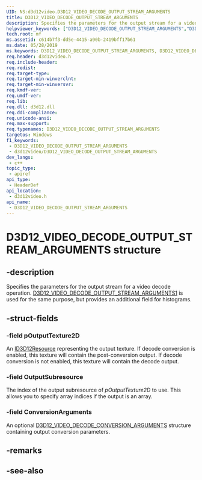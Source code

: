 ```yaml
---
UID: NS:d3d12video.D3D12_VIDEO_DECODE_OUTPUT_STREAM_ARGUMENTS
title: D3D12_VIDEO_DECODE_OUTPUT_STREAM_ARGUMENTS
description: Specifies the parameters for the output stream for a video decode operation.
helpviewer_keywords: ["D3D12_VIDEO_DECODE_OUTPUT_STREAM_ARGUMENTS","D3D12_VIDEO_DECODE_OUTPUT_STREAM_ARGUMENTS",""]
tech.root: mf
ms.assetid: c614b7f3-dd5e-4415-a90b-2419bff17b61
ms.date: 05/28/2019
ms.keywords: D3D12_VIDEO_DECODE_OUTPUT_STREAM_ARGUMENTS, D3D12_VIDEO_DECODE_OUTPUT_STREAM_ARGUMENTS,
req.header: d3d12video.h
req.include-header: 
req.redist: 
req.target-type: 
req.target-min-winverclnt: 
req.target-min-winversvr: 
req.kmdf-ver: 
req.umdf-ver: 
req.lib: 
req.dll: d3d12.dll
req.ddi-compliance: 
req.unicode-ansi: 
req.max-support: 
req.typenames: D3D12_VIDEO_DECODE_OUTPUT_STREAM_ARGUMENTS
targetos: Windows
f1_keywords:
 - D3D12_VIDEO_DECODE_OUTPUT_STREAM_ARGUMENTS
 - d3d12video/D3D12_VIDEO_DECODE_OUTPUT_STREAM_ARGUMENTS
dev_langs:
 - c++
topic_type:
 - apiref
api_type:
 - HeaderDef
api_location:
 - d3d12video.h
api_name:
 - D3D12_VIDEO_DECODE_OUTPUT_STREAM_ARGUMENTS
---
```


# D3D12_VIDEO_DECODE_OUTPUT_STREAM_ARGUMENTS structure


## -description

Specifies the parameters for the output stream for a video decode operation. [D3D12_VIDEO_DECODE_OUTPUT_STREAM_ARGUMENTS1](ns-d3d12video-d3d12_video_decode_output_stream_arguments1.md) is used for the same purpose, but provides an additional field for histograms.

## -struct-fields

### -field pOutputTexture2D

An [ID3D12Resource](https://docs.microsoft.com/windows/desktop/api/d3d12/nn-d3d12-id3d12resource) representing the output texture.  If decode conversion is enabled, this texture will contain the post-conversion output.  If decode conversion is not enabled, this texture will contain the decode output.

### -field OutputSubresource

The index of the output subresource of *pOutputTexture2D* to use.  This allows you to specify array indices if the output is an array.

### -field ConversionArguments

 
An optional [D3D12_VIDEO_DECODE_CONVERSION_ARGUMENTS](ns-d3d12video-d3d12_video_decode_conversion_arguments.md) structure containing output conversion parameters.

## -remarks

## -see-also

